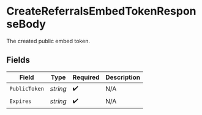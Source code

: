 # CreateReferralsEmbedTokenResponseBody

The created public embed token.


## Fields

| Field              | Type               | Required           | Description        |
| ------------------ | ------------------ | ------------------ | ------------------ |
| `PublicToken`      | *string*           | :heavy_check_mark: | N/A                |
| `Expires`          | *string*           | :heavy_check_mark: | N/A                |